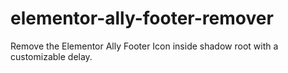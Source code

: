 # elementor-ally-footer-remover
Remove the Elementor Ally Footer Icon inside shadow root with a customizable delay.
